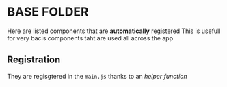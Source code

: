 # BASE FOLDER

Here are listed components that are **automatically** registered
This is usefull for very bacis components taht are used all across the app

## Registration

They are regisgtered in the `main.js` thanks to an _helper function_
